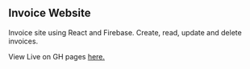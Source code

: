 ## Invoice Website

Invoice site using React and Firebase. Create, read, update and delete invoices.

View Live on GH pages [here.](https://jerrytnutt.github.io/Kanban-Task-Manager/)
